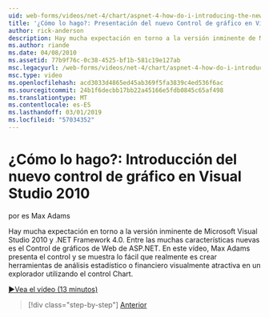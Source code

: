 ```yaml
---
uid: web-forms/videos/net-4/chart/aspnet-4-how-do-i-introducing-the-new-chart-control-in-visual-studio-2010
title: '¿Cómo lo hago?: Presentación del nuevo Control de gráfico en Visual Studio 2010 | Microsoft Docs'
author: rick-anderson
description: Hay mucha expectación en torno a la versión inminente de Microsoft Visual Studio 2010 y .NET Framework 4.0. Entre las muchas características nuevas es ASP.NET...
ms.author: riande
ms.date: 04/08/2010
ms.assetid: 77b9f76c-0c38-4525-bf1b-581c19e127ab
msc.legacyurl: /web-forms/videos/net-4/chart/aspnet-4-how-do-i-introducing-the-new-chart-control-in-visual-studio-2010
msc.type: video
ms.openlocfilehash: acd3033d4865ed45ab369f5fa3839c4ed536f6ac
ms.sourcegitcommit: 24b1f6decbb17bb22a45166e5fdb0845c65af498
ms.translationtype: MT
ms.contentlocale: es-ES
ms.lasthandoff: 03/01/2019
ms.locfileid: "57034352"
---
```

<a name="how-do-i-introducing-the-new-chart-control-in-visual-studio-2010"></a>¿Cómo lo hago?: Introducción del nuevo control de gráfico en Visual Studio 2010
====================
por es Max Adams

Hay mucha expectación en torno a la versión inminente de Microsoft Visual Studio 2010 y .NET Framework 4.0. Entre las muchas características nuevas es el Control de gráficos de Web de ASP.NET. En este vídeo, Max Adams presenta el control y se muestra lo fácil que realmente es crear herramientas de análisis estadístico o financiero visualmente atractiva en un explorador utilizando el control Chart.

[&#9654;Vea el vídeo (13 minutos)](https://channel9.msdn.com/Blogs/ASP-NET-Site-Videos/aspnet-4-how-do-i-introducing-the-new-chart-control-in-visual-studio-2010)

> [!div class="step-by-step"]
> [Anterior](aspnet-4-quick-hit-chart-control.md)
